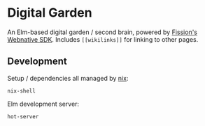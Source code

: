 # Digital Garden

An Elm-based digital garden / second brain, powered by [Fission's Webnative SDK](https://github.com/fission-suite/webnative). Includes `[[wikilinks]]` for linking to other pages.

## Development

Setup / dependencies all managed by [nix](https://nixos.org/guides/install-nix.html):

```
nix-shell
```

Elm development server:
```
hot-server
```
